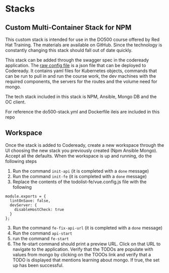 # Stacks

## Custom Multi-Container Stack for NPM

This custom stack is intended for use in the DO500 course offered by Red Hat Training. The materials are available on GitHub. Since the technology is constantly changing this stack should fall out of date quickly.

This stack can be added through the swagger spec in the codeready application. The [raw config file](do500-raw-config.json) is a json file that can be deployed to Codeready. It contains yaml files for Kubernetes objects, commands that can be run to pull in and run the course work, the dev machines with the required components, the servers for the routes and the volume need for mongo. 

The tech stack included in this stack is NPM, Ansible, Mongo DB and the OC client. 

For reference the do500-stack.yml and Dockerfile ileis are included in this repo

## Workspace

Once the stack is added to Codeready, create a new workspace through the UI choosing the new stack you previously created (Npm Ansible Mongo). Accept all the defaults. When the workspace is up and running, do the following steps

1. Run the command `init-api` (it is completed with a `done` message)
2. Run the command `init-fe` (it is completed with a `done` message)
3. Replace the contents of the todolist-fe/vue.config.js file with the following

```
module.exports = {
  lintOnSave: false,
  devServer: {
    disableHostCheck: true
  }
};
```
3. Run the command `fe-fix-api-url` (it is completed with a `done` message)
4. Run the command `api-start`
5. run the command `fe-start` 
6. The fe-start command should print a preview URL. Click on that URL to navigate to the application. Verify that the TODOs are populate with values from mongo by clicking on the TOOOs link and verify that a TODO is displayed that mentions learning about mongo. If true, the set up has been successful.
